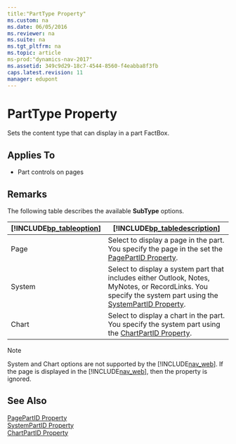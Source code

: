 ```yaml
---
title:"PartType Property"
ms.custom: na
ms.date: 06/05/2016
ms.reviewer: na
ms.suite: na
ms.tgt_pltfrm: na
ms.topic: article
ms-prod:"dynamics-nav-2017"
ms.assetid: 349c9d29-18c7-4544-8560-f4eabba8f3fb
caps.latest.revision: 11
manager: edupont
---
```

# PartType Property
Sets the content type that can display in a part FactBox.  
  
## Applies To  
  
-   Part controls on pages  
  
## Remarks  
 The following table describes the available **SubType** options.  
  
|[!INCLUDE[bp_tableoption](includes/bp_tableoption_md.md)]|[!INCLUDE[bp_tabledescription](includes/bp_tabledescription_md.md)]|  
|----------------------------------|---------------------------------------|  
|Page|Select to display a page in the part. You specify the page in the set the [PagePartID Property](PagePartID-Property.md).|  
|System|Select to display a system part that includes either Outlook, Notes, MyNotes, or RecordLinks. You specify the system part using the [SystemPartID Property](SystemPartID-Property.md).|  
|Chart|Select to display a chart in the part. You specify the system part using the [ChartPartID Property](ChartPartID-Property.md).|  
  
> [!NOTE]  
>  System and Chart options are not supported by the [!INCLUDE[nav_web](includes/nav_web_md.md)]. If the page is displayed in the [!INCLUDE[nav_web](includes/nav_web_md.md)], then the property is ignored.  
  
## See Also  
 [PagePartID Property](PagePartID-Property.md)   
 [SystemPartID Property](SystemPartID-Property.md)   
 [ChartPartID Property](ChartPartID-Property.md)